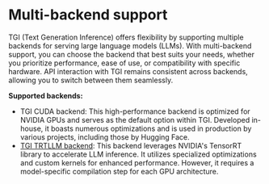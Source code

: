 # Multi-backend support

TGI (Text Generation Inference) offers flexibility by supporting multiple backends for serving large language models (LLMs).
With multi-backend support, you can choose the backend that best suits your needs, 
whether you prioritize performance, ease of use, or compatibility with specific hardware. API interaction with 
TGI remains consistent across backends, allowing you to switch between them seamlessly.

**Supported backends:**
* TGI CUDA backend: This high-performance backend is optimized for NVIDIA GPUs and serves as the default option 
  within TGI. Developed in-house, it boasts numerous optimizations and is used in production by various projects, including those by Hugging Face.
* [TGI TRTLLM backend](./backends/trtllm): This backend leverages NVIDIA's TensorRT library to accelerate LLM inference. 
  It utilizes specialized optimizations and custom kernels for enhanced performance. 
  However, it requires a model-specific compilation step for each GPU architecture.
